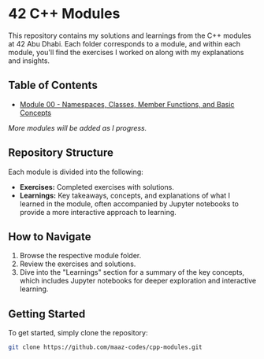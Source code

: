 # 42 C++ Modules

This repository contains my solutions and learnings from the C++ modules at 42 Abu Dhabi. Each folder corresponds to a module, and within each module, you'll find the exercises I worked on along with my explanations and insights.

## Table of Contents

- [Module 00 - Namespaces, Classes, Member Functions, and Basic Concepts](./module00)
  
*More modules will be added as I progress.*

## Repository Structure

Each module is divided into the following:

- **Exercises:** Completed exercises with solutions.
- **Learnings:** Key takeaways, concepts, and explanations of what I learned in the module, often accompanied by Jupyter notebooks to provide a more interactive approach to learning.

## How to Navigate

1. Browse the respective module folder.
2. Review the exercises and solutions.
3. Dive into the "Learnings" section for a summary of the key concepts, which includes Jupyter notebooks for deeper exploration and interactive learning.

## Getting Started

To get started, simply clone the repository:

```bash
git clone https://github.com/maaz-codes/cpp-modules.git
